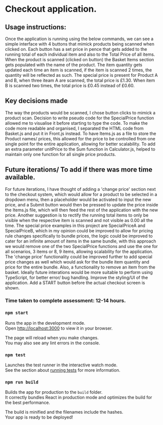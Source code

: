 # Checkout application.

## Usage instructions:

Once the application is running using the below commands, we can see a simple interface with 4 buttons that mimick products being scanned when clicked on. Each button has a set price in pence that gets added to the running total of each individual item and also to the Total Price of all items.
When the product is scanned (clicked on button) the Basket Items section gets populated with the name of the product.
The item quantity gets updated each time an item is scanned, if the item is scanned 2 times, the quantity will be reflected as such.
The special price is present for Product A and B, when three iteam A are scanned, the total price is £1.30. When item B is scanned two times, the total price is £0.45 instead of £0.60.

## Key decisions made

The way the products would be scanned, I chose button clicks to mimick a product scan.
Decision to write pseudo code for the SpecialPrice function allowed me to visualise it before starting to type the code.
To make the code more readable and organised, I separated the HTML code from Basket.js and put it in Front.js instead.
To have Items.js as a file to store the Product names/ prices, this allowed for the price to be controlled from one single point for the entire application, allowing for better scalability.
To add an extra parameter unitPrice to the Sum function in Calculator.js, helped to maintain only one function for all single price products.

## Future iterations/ To add if there was more time available.

For future iterations, I have thought of adding a 'change price' section next to the checkout system, which would allow for a product to be selected in a dropdown menu, then a placeholder would be activated to input the new price, and a Submit button would then be pressed to update the price inside the Items.js file, which will then feed the rest of the application with the new price.
Another suggestion is to rectify the running total items to only be visible when the respective item is scanned and not visible as 0.00 all the time.
The special price examples in this project are SpecialPriceA and SpecialPriceB, which in my opinion could be improved to allow for pricing rule changes specifically to bundle prices, the logic could be improved to cater for an infinite amount of items in the same bundle, with this approach we would remove one of the two SpecialPrice functions and use the one for all scenarios, 3 items or 8, 9 items, allowing scalability for the application.
The 'change price' functionality could be improved further to add special price changes as well which would ask for the bundle item quantity and price for the entire bundle.
Also, a functionality to remove an item from the basket.
Ideally future interations would be more suitable to perform using TypeScript, for better error/ bug handling.
Improve the styling/UI of the application.
Add a START button before the actual checkout screen is shown.

### Time taken to complete assessment: 12-14 hours.


### `npm start`

Runs the app in the development mode.\
Open [http://localhost:3000](http://localhost:3000) to view it in your browser.

The page will reload when you make changes.\
You may also see any lint errors in the console.

### `npm test`

Launches the test runner in the interactive watch mode.\
See the section about [running tests](https://facebook.github.io/create-react-app/docs/running-tests) for more information.

### `npm run build`

Builds the app for production to the `build` folder.\
It correctly bundles React in production mode and optimizes the build for the best performance.

The build is minified and the filenames include the hashes.\
Your app is ready to be deployed!
